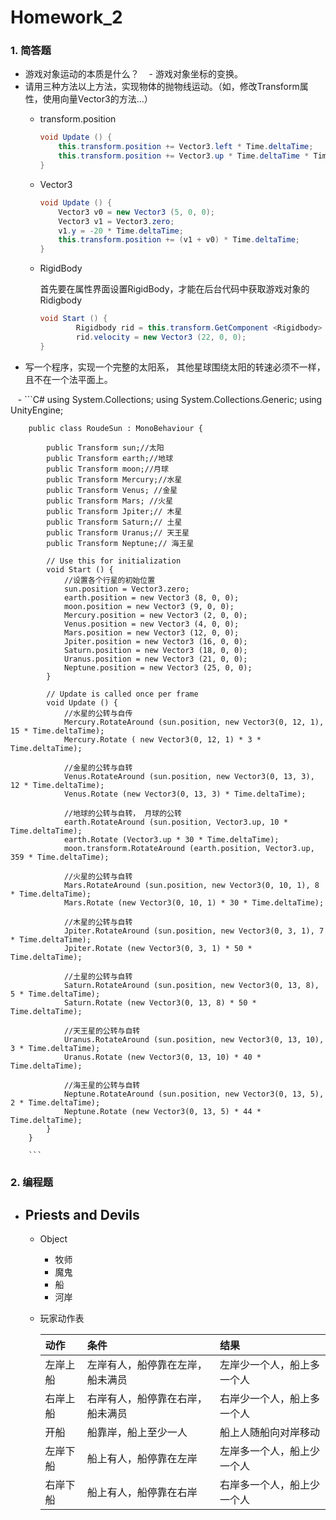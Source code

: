 # Homework_2
### 1. 简答题


- 游戏对象运动的本质是什么？
    - 游戏对象坐标的变换。
- 请用三种方法以上方法，实现物体的抛物线运动。（如，修改Transform属性，使用向量Vector3的方法…）
    - transform.position
        ``` C#
        void Update () {
    		this.transform.position += Vector3.left * Time.deltaTime;
    		this.transform.position += Vector3.up * Time.deltaTime * Time.deltaTime;
    	}
        ```
    - Vector3
        ``` C#
        void Update () {
    		Vector3 v0 = new Vector3 (5, 0, 0);
    		Vector3 v1 = Vector3.zero;
    		v1.y = -20 * Time.deltaTime;
    		this.transform.position += (v1 + v0) * Time.deltaTime;
    	}
        ```
    - RigidBody
        
        首先要在属性界面设置RigidBody，才能在后台代码中获取游戏对象的Ridigbody
        ``` C#
        void Start () {
    		    Rigidbody rid = this.transform.GetComponent <Rigidbody> ();
    		    rid.velocity = new Vector3 (22, 0, 0);
    	}
        ```
- 写一个程序，实现一个完整的太阳系， 其他星球围绕太阳的转速必须不一样，且不在一个法平面上。

    - ```C#
        using System.Collections;
        using System.Collections.Generic;
        using UnityEngine;
        
        public class RoudeSun : MonoBehaviour {
        
        	public Transform sun;//太阳
        	public Transform earth;//地球
        	public Transform moon;//月球
        	public Transform Mercury;//水星
        	public Transform Venus; //金星
        	public Transform Mars; //火星
        	public Transform Jpiter;// 木星
        	public Transform Saturn;// 土星
        	public Transform Uranus;// 天王星
        	public Transform Neptune;// 海王星
        	
        	// Use this for initialization
        	void Start () {
        	    //设置各个行星的初始位置
        		sun.position = Vector3.zero;
        		earth.position = new Vector3 (8, 0, 0);
        		moon.position = new Vector3 (9, 0, 0);
        		Mercury.position = new Vector3 (2, 0, 0);
        		Venus.position = new Vector3 (4, 0, 0);
        		Mars.position = new Vector3 (12, 0, 0);
        		Jpiter.position = new Vector3 (16, 0, 0);
        		Saturn.position = new Vector3 (18, 0, 0);
        		Uranus.position = new Vector3 (21, 0, 0);
        		Neptune.position = new Vector3 (25, 0, 0);
        	}
        	
        	// Update is called once per frame
        	void Update () {
        		//水星的公转与自传
        		Mercury.RotateAround (sun.position, new Vector3(0, 12, 1), 15 * Time.deltaTime);
        		Mercury.Rotate ( new Vector3(0, 12, 1) * 3 * Time.deltaTime);
                
                //金星的公转与自转
        		Venus.RotateAround (sun.position, new Vector3(0, 13, 3), 12 * Time.deltaTime);
        		Venus.Rotate (new Vector3(0, 13, 3) * Time.deltaTime);
        
                //地球的公转与自转， 月球的公转
        		earth.RotateAround (sun.position, Vector3.up, 10 * Time.deltaTime);
        		earth.Rotate (Vector3.up * 30 * Time.deltaTime);
        		moon.transform.RotateAround (earth.position, Vector3.up, 359 * Time.deltaTime);
        
                //火星的公转与自转
        		Mars.RotateAround (sun.position, new Vector3(0, 10, 1), 8 * Time.deltaTime);
        		Mars.Rotate (new Vector3(0, 10, 1) * 30 * Time.deltaTime);
        
                //木星的公转与自转
        		Jpiter.RotateAround (sun.position, new Vector3(0, 3, 1), 7 * Time.deltaTime);
        		Jpiter.Rotate (new Vector3(0, 3, 1) * 50 * Time.deltaTime);
        
                //土星的公转与自转
        		Saturn.RotateAround (sun.position, new Vector3(0, 13, 8), 5 * Time.deltaTime);
        		Saturn.Rotate (new Vector3(0, 13, 8) * 50 * Time.deltaTime);
        
                //天王星的公转与自转
        		Uranus.RotateAround (sun.position, new Vector3(0, 13, 10), 3 * Time.deltaTime);
        		Uranus.Rotate (new Vector3(0, 13, 10) * 40 * Time.deltaTime);
        
                //海王星的公转与自转
        		Neptune.RotateAround (sun.position, new Vector3(0, 13, 5), 2 * Time.deltaTime);
        		Neptune.Rotate (new Vector3(0, 13, 5) * 44 * Time.deltaTime);
        	}
        }

        ```
   
### 2. 编程题

- Priests and Devils
    - 
    - Object
        - 牧师
        - 魔鬼
        - 船
        - 河岸
    - 玩家动作表
        
        | 动作 | 条件 | 结果 | 
        | :- | :- | :- | 
        | 左岸上船 | 左岸有人，船停靠在左岸，船未满员 | 左岸少一个人，船上多一个人 | 
        | 右岸上船 | 右岸有人，船停靠在右岸，船未满员 | 右岸少一个人，船上多一个人 | 
        | 开船 | 船靠岸，船上至少一人 | 船上人随船向对岸移动 |
        | 左岸下船 | 船上有人，船停靠在左岸 | 左岸多一个人，船上少一个人 |
        | 右岸下船 | 船上有人，船停靠在右岸 | 右岸多一个人，船上少一个人 |
